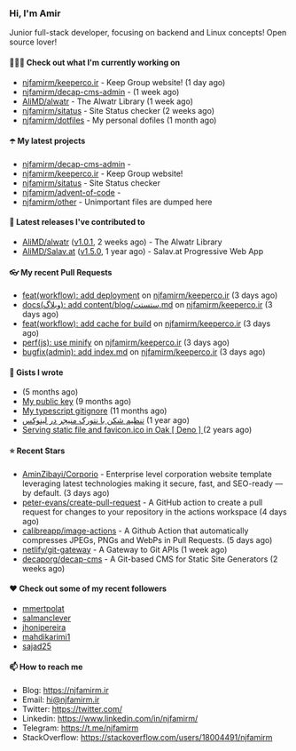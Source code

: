 ### Hi, I'm Amir

Junior full-stack developer, focusing on backend and Linux concepts!
Open source lover!

#### 👨🏻‍💻 Check out what I'm currently working on

- [njfamirm/keeperco.ir](https://github.com/njfamirm/keeperco.ir) - Keep Group website! (1 day ago)
- [njfamirm/decap-cms-admin](https://github.com/njfamirm/decap-cms-admin) -  (1 week ago)
- [AliMD/alwatr](https://github.com/AliMD/alwatr) - The Alwatr Library (1 week ago)
- [njfamirm/sitatus](https://github.com/njfamirm/sitatus) - Site Status checker (2 weeks ago)
- [njfamirm/dotfiles](https://github.com/njfamirm/dotfiles) - My personal dofiles (1 month ago)

#### ☂️ My latest projects

- [njfamirm/decap-cms-admin](https://github.com/njfamirm/decap-cms-admin) - 
- [njfamirm/keeperco.ir](https://github.com/njfamirm/keeperco.ir) - Keep Group website!
- [njfamirm/sitatus](https://github.com/njfamirm/sitatus) - Site Status checker
- [njfamirm/advent-of-code](https://github.com/njfamirm/advent-of-code) - 
- [njfamirm/other](https://github.com/njfamirm/other) - Unimportant files are dumped here

#### 🎉 Latest releases I've contributed to

- [AliMD/alwatr](https://github.com/AliMD/alwatr) ([v1.0.1](https://github.com/AliMD/alwatr/releases/tag/v1.0.1), 2 weeks ago) - The Alwatr Library
- [AliMD/Salav.at](https://github.com/AliMD/Salav.at) ([v1.5.0](https://github.com/AliMD/Salav.at/releases/tag/v1.5.0), 1 year ago) - Salav.at Progressive Web App

#### 👓 My recent Pull Requests

- [feat(workflow): add deployment](https://github.com/njfamirm/keeperco.ir/pull/55) on [njfamirm/keeperco.ir](https://github.com/njfamirm/keeperco.ir) (3 days ago)
- [docs(وبلاگ): add content/blog/ستستت.md](https://github.com/njfamirm/keeperco.ir/pull/53) on [njfamirm/keeperco.ir](https://github.com/njfamirm/keeperco.ir) (3 days ago)
- [feat(workflow): add cache for build](https://github.com/njfamirm/keeperco.ir/pull/52) on [njfamirm/keeperco.ir](https://github.com/njfamirm/keeperco.ir) (3 days ago)
- [perf(js): use minify](https://github.com/njfamirm/keeperco.ir/pull/51) on [njfamirm/keeperco.ir](https://github.com/njfamirm/keeperco.ir) (3 days ago)
- [bugfix(admin): add index.md](https://github.com/njfamirm/keeperco.ir/pull/50) on [njfamirm/keeperco.ir](https://github.com/njfamirm/keeperco.ir) (3 days ago)

#### 📓 Gists I wrote

- [](https://gist.github.com/022d07ecd84e69ad31ef0bcd32d86b59) (5 months ago)
- [My public key](https://gist.github.com/879f720c9ca74a0934ce571b7285ed34) (9 months ago)
- [My typescript gitignore](https://gist.github.com/6a40b1912daab3f91a02a7b53f3f76c3) (11 months ago)
- [تنظیم شکن با نتورک منیجر در لینوکس](https://gist.github.com/cc40c344e89bdcdf77085cbf1fc05162) (1 year ago)
- [Serving static file and favicon.ico in Oak [ Deno ] ](https://gist.github.com/9bcaca2b6a672e729c099193b4aafe9f) (2 years ago)

#### ⭐ Recent Stars

- [AminZibayi/Corporio](https://github.com/AminZibayi/Corporio) - Enterprise level corporation website template leveraging latest technologies making it secure, fast, and SEO-ready — by default. (3 days ago)
- [peter-evans/create-pull-request](https://github.com/peter-evans/create-pull-request) - A GitHub action to create a pull request for changes to your repository in the actions workspace (4 days ago)
- [calibreapp/image-actions](https://github.com/calibreapp/image-actions) - A Github Action that automatically compresses JPEGs, PNGs and WebPs in Pull Requests. (5 days ago)
- [netlify/git-gateway](https://github.com/netlify/git-gateway) - A Gateway to Git APIs (1 week ago)
- [decaporg/decap-cms](https://github.com/decaporg/decap-cms) - A Git-based CMS for Static Site Generators (2 weeks ago)

#### ♥️ Check out some of my recent followers

- [mmertpolat](https://github.com/mmertpolat)
- [salmanclever](https://github.com/salmanclever)
- [jhonipereira](https://github.com/jhonipereira)
- [mahdikarimi1](https://github.com/mahdikarimi1)
- [sajad25](https://github.com/sajad25)

#### 📫 How to reach me

- Blog: https://njfamirm.ir
- Email: hi@njfamirm.ir
- Twitter: https://twitter.com/
- Linkedin: https://www.linkedin.com/in/njfamirm/
- Telegram: https://t.me/njfamirm
- StackOverflow: https://stackoverflow.com/users/18004491/njfamirm
